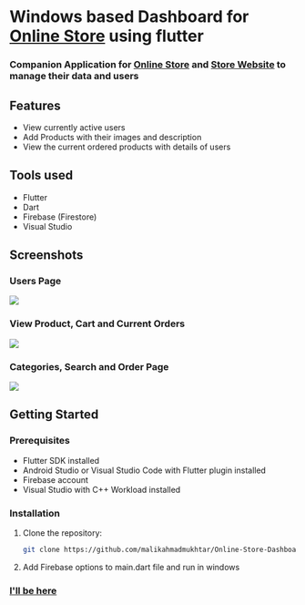 # Windows based Dashboard for [Online Store](https://github.com/malikahmadmukhtar/Online-Store-App-using-flutter-Firebase) using flutter 

### Companion Application for [Online Store](https://github.com/malikahmadmukhtar/Online-Store-App-using-flutter-Firebase) and [Store Website](https://github.com/malikahmadmukhtar/Online-store-website-using-firebase-in-flutter) to manage their data and users

## Features

- View currently active users
- Add Products with their images and description
- View the current ordered products with details of users

## Tools used

- Flutter
- Dart
- Firebase (Firestore)
- Visual Studio
  
## Screenshots

### Users Page
<p align="left">
  <img src="https://github.com/malikahmadmukhtar/Online-Store-Dashboard-for-windows-in-flutter/assets/158511475/5c3d8860-2e91-438b-912b-dddbb9cbf246"/>
</p>

### View Product, Cart and Current Orders

<p align="left">
  <img src="https://github.com/malikahmadmukhtar/Online-Store-Dashboard-for-windows-in-flutter/assets/158511475/fb4abe3e-8a01-4021-b013-57a7a6135265"/>
</p>

### Categories, Search and Order Page

<p align="left">
  <img src="https://github.com/malikahmadmukhtar/Online-Store-Dashboard-for-windows-in-flutter/assets/158511475/5283b777-c75e-4b9b-af03-21a5127c1ce4"/>
</p>


## Getting Started

### Prerequisites

- Flutter SDK installed
- Android Studio or Visual Studio Code with Flutter plugin installed
- Firebase account
- Visual Studio with C++ Workload installed
  
### Installation

1. Clone the repository:
   ```bash
   git clone https://github.com/malikahmadmukhtar/Online-Store-Dashboard-for-windows-in-flutter.git
   
2. Add Firebase options to main.dart file and run in windows

### [I'll be here](https://github.com/malikahmadmukhtar)
